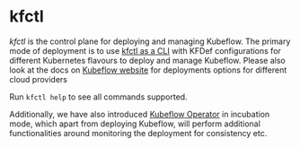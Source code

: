 # kfctl

_kfctl_ is the control plane for deploying and managing Kubeflow. The primary mode of deployment is to use [kfctl as a CLI](https://github.com/kubeflow/kfctl/tree/master/cmd/kfctl) with KFDef configurations for different Kubernetes flavours to deploy and manage Kubeflow. Please also look at the docs on [Kubeflow website](https://www.kubeflow.org/docs/started/getting-started/) for deployments options for different cloud providers

Run `kfctl help` to see all commands supported.

Additionally, we have also introduced [Kubeflow Operator](./operator.md) in incubation mode, which apart from deploying Kubeflow, will perform additional functionalities around monitoring the deployment for consistency etc. 
